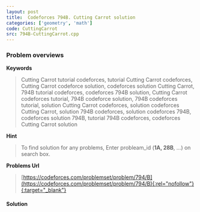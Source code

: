 ```yaml
---
layout: post
title:  Codeforces 794B. Cutting Carrot solution
categories: ['geometry', 'math']
code: CuttingCarrot
src: 794B-CuttingCarrot.cpp
---
```

### **Problem overviews**

**Keywords**
> Cutting Carrot tutorial codeforces, tutorial Cutting Carrot codeforces, Cutting Carrot codeforce solution, codeforces solution Cutting Carrot, 794B tutorial codeforces, codeforces 794B solution, Cutting Carrot codeforces tutorial, 794B codeforce solution, 794B codeforces tutorial, solution Cutting Carrot codeforces, solution codeforces Cutting Carrot, solution 794B codeforces, solution codeforces 794B, codeforces solution 794B, tutorial 794B codeforces, codeforces Cutting Carrot solution

**Hint**
> To find solution for any problems, Enter probleam_id (**1A, 28B**, ...) on search box. 

**Problems Url**
> [https://codeforces.com/problemset/problem/794/B](https://codeforces.com/problemset/problem/794/B){:rel="nofollow"}{:target="_blank"}

#### **Solution**



